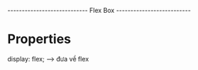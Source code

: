 ---------------------------- Flex Box --------------------------
# Properties
display: flex; --> đưa về flex